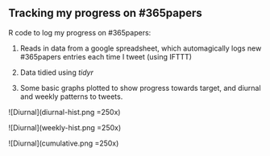 

## Tracking my progress on #365papers

R code to log my progress on #365papers:

1. Reads in data from a google spreadsheet, which automagically logs new #365papers entries each time I tweet (using IFTTT)

2. Data tidied using *tidyr*

3. Some basic graphs plotted to show progress towards target, and diurnal and weekly patterns to tweets.

![Diurnal](diurnal-hist.png =250x)

![Diurnal](weekly-hist.png =250x)

![Diurnal](cumulative.png =250x)